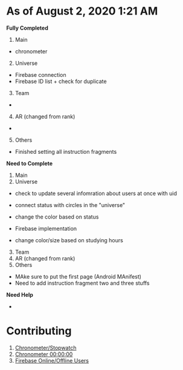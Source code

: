 # As of August 2, 2020 1:21 AM

**Fully Completed**

1. Main
- chronometer
2. Universe
- Firebase connection
- Firebase ID list + check for duplicate
3. Team
-
4. AR (changed from rank)
-
5. Others
- Finished setting all instruction fragments

**Need to Complete**

1. Main
2. Universe
- check to update several infomration about users at once with uid
- connect status with circles in the "universe"
- change the color based on status

- Firebase implementation
- change color/size based on studying hours
3. Team
4. AR (changed from rank)
5. Others
- MAke sure to put the first page (Android MAnifest)
- Need to add instruction fragment two and three stuffs

**Need Help**

- 

# Contributing
1. [Chronometer/Stopwatch](https://www.youtube.com/watch?v=RLnb4vVkftc)
2. [Chronometer 00:00:00](https://stackoverflow.com/questions/4152569/how-to-change-format-of-chronometer)
3. [Firebase Online/Offline Users](https://www.youtube.com/watch?v=t4OQGDxfs-Q)
